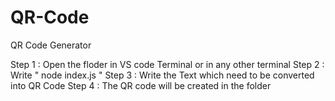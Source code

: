 # QR-Code
 QR Code Generator

Step 1 : Open the floder in VS code Terminal or in any other terminal
Step 2 : Write " node index.js "
Step 3 : Write the Text which need to be converted into QR Code
Step 4 : The QR code will be created in the folder
